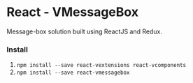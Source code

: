 # React - VMessageBox

Message-box solution built using ReactJS and Redux.

### Install

1) `npm install --save react-vextensions react-vcomponents`
2) `npm install --save react-vmessagebox`